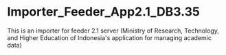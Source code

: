 # Importer_Feeder_App2.1_DB3.35
This is an importer for feeder 2.1 server (Ministry of Research, Technology, and Higher Education of Indonesia's application for managing academic data) 
